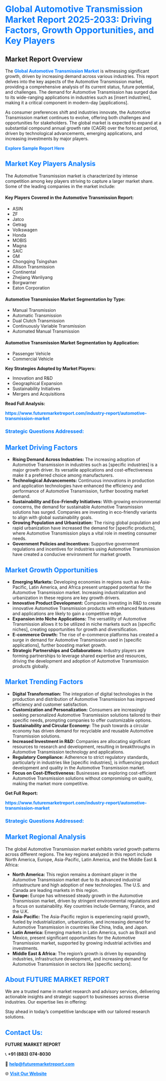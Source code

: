 <h1 style="color: #007BFF;">Global Automotive Transmission Market Report 2025-2033: Driving Factors, Growth Opportunities, and Key Players</h1>

<section id="overview">
<h2>Market Report Overview</h2>
<p>The <a href="https://www.futuremarketreport.com/industry-report/automotive-transmission-market" style="color: #007BFF; text-decoration: none;"><strong>Global Automotive Transmission Market</strong></a> is witnessing significant growth, driven by increasing demand across various industries. This report delves into the key aspects of the Automotive Transmission market, providing a comprehensive analysis of its current status, future potential, and challenges. The demand for Automotive Transmission has surged due to its wide-ranging applications in industries such as [insert industries], making it a critical component in modern-day [applications].</p>
<p>As consumer preferences shift and industries innovate, the Automotive Transmission market continues to evolve, offering both challenges and opportunities for stakeholders. The global market is expected to expand at a substantial compound annual growth rate (CAGR) over the forecast period, driven by technological advancements, emerging applications, and increasing investments by major players.</p>
</section>

<section id="overview">
<p><a href="https://www.futuremarketreport.com/request-sample/reportId=88788" style="color: #007BFF; text-decoration: none;"><strong>Explore Sample Report Here</strong></a></p>
</section>

<section id="key-players">
<h2 style="color: #007BFF;">Market Key Players Analysis</h2>
<p>The Automotive Transmission market is characterized by intense competition among key players striving to capture a larger market share. Some of the leading companies in the market include:</p>
<h4>Key Players Covered in the Automotive Transmission Report:</h4>
<ul><li>ASIN</li><li>ZF</li><li>Jatco</li><li>Getrag</li><li>Volkswagen</li><li>Honda</li><li>MOBIS</li><li>Magna</li><li>SAIC</li><li>GM</li><li>Chongqing Tsingshan</li><li>Allison Transmission</li><li>Continental</li><li>Zhejiang Wanliyang</li><li>Borgwarner</li><li>Eaton Corporation</li></ul>
<h4>Automotive Transmission Market Segmentation by Type:</h4>
<ul><li>Manual Transmission</li><li>Automatic Transmission</li><li>Dual Clutch Transmission</li><li>Continuously Variable Transmission</li><li>Automated Manual Transmission</li></ul>

<h4>Automotive Transmission Market Segmentation by Application:</h4>
<ul><li>Passenger Vehicle</li><li>Commercial Vehicle</li></ul>
<p><strong>Key Strategies Adopted by Market Players:</strong></p>
<ul>
<li>Innovation and R&D</li>
<li>Geographical Expansion</li>
<li>Sustainability Initiatives</li>
<li>Mergers and Acquisitions</li>
</ul>
</section>

<section>
<p><strong>Read Full Analysis: </strong></p><a href="https://www.futuremarketreport.com/industry-report/automotive-transmission-market" style="color: #007BFF; text-decoration: none;"><strong>https://www.futuremarketreport.com/industry-report/automotive-transmission-market</strong></a>
<h3 style="color: #007BFF;">Strategic Questions Addressed:</h3>
</section>

<section id="driving-factors">
<h2 style="color: #007BFF;">Market Driving Factors</h2>
<ul>
<li><strong>Rising Demand Across Industries:</strong> The increasing adoption of Automotive Transmission in industries such as [specific industries] is a major growth driver. Its versatile applications and cost-effectiveness make it a preferred choice among manufacturers.</li>
<li><strong>Technological Advancements:</strong> Continuous innovations in production and application technologies have enhanced the efficiency and performance of Automotive Transmission, further boosting market demand.</li>
<li><strong>Sustainability and Eco-Friendly Initiatives:</strong> With growing environmental concerns, the demand for sustainable Automotive Transmission solutions has surged. Companies are investing in eco-friendly variants to align with global sustainability goals.</li>
<li><strong>Growing Population and Urbanization:</strong> The rising global population and rapid urbanization have increased the demand for [specific products], where Automotive Transmission plays a vital role in meeting consumer needs.</li>
<li><strong>Government Policies and Incentives:</strong> Supportive government regulations and incentives for industries using Automotive Transmission have created a conducive environment for market growth.</li>
</ul>
</section>

<section id="growth-opportunities">
<h2 style="color: #007BFF;">Market Growth Opportunities</h2>
<ul>
<li><strong>Emerging Markets:</strong> Developing economies in regions such as Asia-Pacific, Latin America, and Africa present untapped potential for the Automotive Transmission market. Increasing industrialization and urbanization in these regions are key growth drivers.</li>
<li><strong>Innovative Product Development:</strong> Companies investing in R&D to create innovative Automotive Transmission products with enhanced features and applications are likely to gain a competitive edge.</li>
<li><strong>Expansion into Niche Applications:</strong> The versatility of Automotive Transmission allows it to be utilized in niche markets such as [specific niches], creating opportunities for growth and diversification.</li>
<li><strong>E-commerce Growth:</strong> The rise of e-commerce platforms has created a surge in demand for Automotive Transmission used in [specific applications], further boosting market growth.</li>
<li><strong>Strategic Partnerships and Collaborations:</strong> Industry players are forming partnerships to leverage shared expertise and resources, driving the development and adoption of Automotive Transmission products globally.</li>
</ul>
</section>

<section id="trending-factors">
<h2 style="color: #007BFF;">Market Trending Factors</h2>
<ul>
<li><strong>Digital Transformation:</strong> The integration of digital technologies in the production and distribution of Automotive Transmission has improved efficiency and customer satisfaction.</li>
<li><strong>Customization and Personalization:</strong> Consumers are increasingly seeking personalized Automotive Transmission solutions tailored to their specific needs, prompting companies to offer customizable options.</li>
<li><strong>Sustainability and Circular Economy:</strong> The push towards a circular economy has driven demand for recyclable and reusable Automotive Transmission solutions.</li>
<li><strong>Increased Investment in R&D:</strong> Companies are allocating significant resources to research and development, resulting in breakthroughs in Automotive Transmission technology and applications.</li>
<li><strong>Regulatory Compliance:</strong> Adherence to strict regulatory standards, particularly in industries like [specific industries], is influencing product development and quality in the Automotive Transmission market.</li>
<li><strong>Focus on Cost-Effectiveness:</strong> Businesses are exploring cost-efficient Automotive Transmission solutions without compromising on quality, making the market more competitive.</li>
</ul>
</section>

<section>
<p><strong>Get Full Report: </strong></p><a href="https://www.futuremarketreport.com/industry-report/automotive-transmission-market" style="color: #007BFF; text-decoration: none;"><strong>https://www.futuremarketreport.com/industry-report/automotive-transmission-market</strong></a>
<h3 style="color: #007BFF;">Strategic Questions Addressed:</h3>
</section>


<section id="regional-analysis">
<h2 style="color: #007BFF;">Market Regional Analysis</h2>
<p>The global Automotive Transmission market exhibits varied growth patterns across different regions. The key regions analyzed in this report include North America, Europe, Asia-Pacific, Latin America, and the Middle East & Africa:</p>
<ul>
<li><strong>North America:</strong> This region remains a dominant player in the Automotive Transmission market due to its advanced industrial infrastructure and high adoption of new technologies. The U.S. and Canada are leading markets in this region.</li>
<li><strong>Europe:</strong> Europe has witnessed steady growth in the Automotive Transmission market, driven by stringent environmental regulations and a focus on sustainability. Key countries include Germany, France, and the U.K.</li>
<li><strong>Asia-Pacific:</strong> The Asia-Pacific region is experiencing rapid growth, fueled by industrialization, urbanization, and increasing demand for Automotive Transmission in countries like China, India, and Japan.</li>
<li><strong>Latin America:</strong> Emerging markets in Latin America, such as Brazil and Mexico, present significant opportunities for the Automotive Transmission market, supported by growing industrial activities and investments.</li>
<li><strong>Middle East & Africa:</strong> The region’s growth is driven by expanding industries, infrastructure development, and increasing demand for Automotive Transmission in sectors like [specific sectors].</li>
</ul>
</section>

<footer>
<h2 style="color: #007BFF;">About FUTURE MARKET REPORT</h2>
<p>We are a trusted name in market research and advisory services, delivering actionable insights and strategic support to businesses across diverse industries. Our expertise lies in offering:</p>

<p>Stay ahead in today’s competitive landscape with our tailored research solutions.</p>

<h2 style="color: #007BFF;">Contact Us:</h2>
<p><strong>FUTURE MARKET REPORT</strong></p>
<p>📞 <strong>+91 (883) 074-8030</strong></p>
<p>📧 <strong><a href="mailto:help@futuremarketreport.com" style="color: #007BFF;">help@futuremarketreport.com</a></strong></p>
<p>🌐 <strong><a href="https://www.futuremarketreport.com/" style="color: #007BFF;">Visit Our Website</a></strong></p>
</footer>